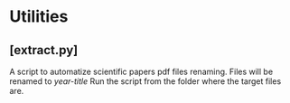 # Utilities

## [extract.py] 

A script to automatize scientific papers pdf files renaming. Files will be renamed to *year-title*
Run the script from the folder where the target files are.
